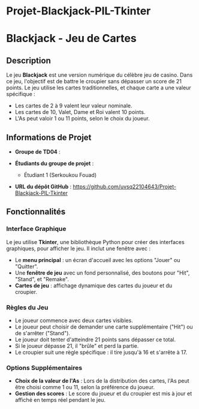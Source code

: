 # Projet-Blackjack-PIL-Tkinter

# Blackjack - Jeu de Cartes

## Description

Le jeu **Blackjack** est une version numérique du célèbre jeu de casino. Dans ce jeu, l'objectif est de battre le croupier sans dépasser un score de 21 points. Le jeu utilise les cartes traditionnelles, et chaque carte a une valeur spécifique :

- Les cartes de 2 à 9 valent leur valeur nominale.
- Les cartes de 10, Valet, Dame et Roi valent 10 points.
- L'As peut valoir 1 ou 11 points, selon le choix du joueur.

## Informations de Projet

- **Groupe de TD04** : 
- **Étudiants du groupe de projet** :
  - Étudiant 1 (Serkoukou Fouad)

- **URL du dépôt GitHub** : https://github.com/uvsq22104643/Projet-Blackjack-PIL-Tkinter

## Fonctionnalités

### Interface Graphique
Le jeu utilise **Tkinter**, une bibliothèque Python pour créer des interfaces graphiques, pour afficher le jeu. Il inclut une fenêtre avec :
- Le **menu principal** : un écran d'accueil avec les options "Jouer" ou "Quitter".
- Une **fenêtre de jeu** avec un fond personnalisé, des boutons pour "Hit", "Stand", et "Remake".
- **Cartes de jeu** : affichage dynamique des cartes du joueur et du croupier.

### Règles du Jeu
- Le joueur commence avec deux cartes visibles.
- Le joueur peut choisir de demander une carte supplémentaire ("Hit") ou de s'arrêter ("Stand").
- Le joueur doit tenter d'atteindre 21 points sans dépasser ce total.
- Si le joueur dépasse 21, il "brûle" et perd la partie.
- Le croupier suit une règle spécifique : il tire jusqu'à 16 et s'arrête à 17.

### Options Supplémentaires
- **Choix de la valeur de l'As** : Lors de la distribution des cartes, l'As peut être choisi comme 1 ou 11, selon la préférence du joueur.
- **Gestion des scores** : Le score du joueur et du croupier est mis à jour et affiché en temps réel pendant le jeu.
